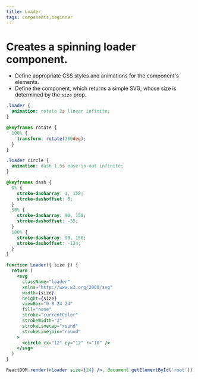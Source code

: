 ```yaml
---
title: Loader
tags: components,beginner
---
```


# Creates a spinning loader component.

- Define appropriate CSS styles and animations for the component's elements.
- Define the component, which returns a simple SVG, whose size is determined by the `size` prop.

```css
.loader {
  animation: rotate 2s linear infinite;
}

@keyframes rotate {
  100% {
    transform: rotate(360deg);
  }
}

.loader circle {
  animation: dash 1.5s ease-in-out infinite;
}

@keyframes dash {
  0% {
    stroke-dasharray: 1, 150;
    stroke-dashoffset: 0;
  }
  50% {
    stroke-dasharray: 90, 150;
    stroke-dashoffset: -35;
  }
  100% {
    stroke-dasharray: 90, 150;
    stroke-dashoffset: -124;
  }
}
```

```jsx
function Loader({ size }) {
  return (
    <svg
      className="loader"
      xmlns="http://www.w3.org/2000/svg"
      width={size}
      height={size}
      viewBox="0 0 24 24"
      fill="none"
      stroke="currentColor"
      strokeWidth="2"
      strokeLinecap="round"
      strokeLinejoin="round"
    >
      <circle cx="12" cy="12" r="10" />
    </svg>
  )
}
```

```jsx
ReactDOM.render(<Loader size={24} />, document.getElementById('root'))
```
